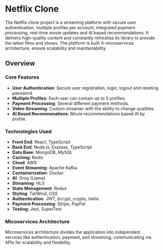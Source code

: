 # Netflix Clone
The Netflix clone project is a streaming platform with secure user authentication, multiple profiles per account, integrated payment processing, real-time movie updates and AI based recommendations. It delivers high-quality content and constantly refreshes its library to provide the latest films and shows.
The platform is built in microservices architecture, ensure scalability and maintainability.

## Overview

### Core Features
- **User Authentication**: Secure user registration, login, logout and reseting password.
- **Multiple Profiles**: Each user can contain up to 5 profiles. 
- **Payment Processing**: Several different payment methods.
- **Video Streaming**: Custom streamer with the ability to change qualities.
- **AI Based Recommenations**: Movie recommendations based AI by profile.
  
### Technologies Used
- **Front End**: React, TypeScript
- **Back End**: Node.js, Express, TypeScript
- **Data Base**: MongoDB, MySQL
- **Caching**: Redis
- **Cloud**: AWS
- **Event Streaming**: Apache Kafka
- **Containerization**: Docker
- **AI**: Groq (Llama)
- **Streaming**: HLS 
- **State Management**: Redux
- **Styling**: TailWind, CSS
- **Authentication**: JWT, bcrypt, crypto, twilio 
- **Payment Processing**: Stripe, PayPal 
- **Testing**: Jest, SuperTest 


### Micoservices Architecture
Microservices architecture divides the application into independent services like authentication, payment, and streaming, communicating via APIs for scalability and flexibility.



